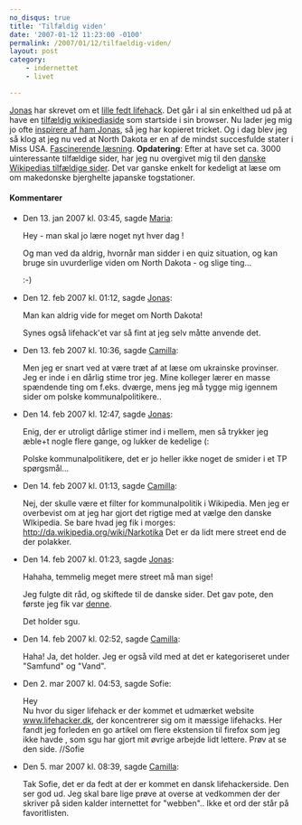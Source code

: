 ```yaml
---
no_disqus: true
title: 'Tilfældig viden'
date: '2007-01-12 11:23:00 -0100'
permalink: /2007/01/12/tilfaeldig-viden/
layout: post
category:
    - indernettet
    - livet

---
```

[Jonas](http://blog.verture.net/) har skrevet om et [lille fedt lifehack](http://blog.verture.net/070107/bliv_klogere_helt_tilfaeldigt_med_wikipedia). Det går i al sin enkelthed ud på at have en [tilfældig wikipediaside](http://en.wikipedia.org/wiki/Special:Random) som startside i sin browser. Nu lader jeg mig jo ofte [inspirere af ham Jonas](https://xoc.dk/2005/01/10/Hvad-Jonas-goer/), så jeg har kopieret tricket. Og i dag blev jeg så klog at jeg nu ved at North Dakota er en af de mindst succesfulde stater i Miss USA. [Fascinerende læsning](http://en.wikipedia.org/wiki/Miss_North_Dakota_USA). **Opdatering**: Efter at have set ca. 3000 uinteressante tilfældige sider, har jeg nu overgivet mig til den [danske Wikipedias tilfældige sider](http://da.wikipedia.org/wiki/Speciel:Random). Det var ganske enkelt for kedeligt at læse om om makedonske bjerghelte japanske togstationer.
<div class="vintage-comments">
<h4>Kommentarer </h4>
<ul class="vintage-comments-list"><li>
<p class="comment-meta">Den <time datetime="2007-01-13T15:45:29+01:00">13. jan 2007 kl.  03:45</time>, sagde <a href="http://ma.ria.dk/">Maria</a>:</p>
<p>Hey - man skal jo lære noget nyt hver dag !</p>
<p>Og man ved da aldrig, hvornår man sidder i en quiz situation, og kan bruge sin uvurderlige viden om North Dakota - og slige ting...</p>
<p>:-)</p>
</li>

<li>
<p class="comment-meta">Den <time datetime="2007-02-12T13:12:40+01:00">12. feb 2007 kl.  01:12</time>, sagde <a href="http://blog.verture.net/">Jonas</a>:</p>
<p>Man kan aldrig vide for meget om North Dakota!</p>
<p>Synes også lifehack'et var så fint at jeg selv måtte anvende det.</p>
</li>

<li>
<p class="comment-meta">Den <time datetime="2007-02-13T10:36:39+01:00">13. feb 2007 kl.  10:36</time>, sagde <a href="https://xoc.dk">Camilla</a>:</p>
<p>Men jeg er snart ved at være træt af at læse om ukrainske provinser. Jeg er inde i en dårlig stime tror jeg. Mine kolleger lærer en masse spændende ting om f.eks. dværge, mens jeg må tygge mig igennem sider om polske kommunalpolitikere..</p>
</li>

<li>
<p class="comment-meta">Den <time datetime="2007-02-14T12:47:06+01:00">14. feb 2007 kl.  12:47</time>, sagde <a href="http://blog.verture.net/">Jonas</a>:</p>
<p>Enig, der er utroligt dårlige stimer ind i mellem, men så trykker jeg æble+t nogle flere gange, og lukker de kedelige (:</p>
<p>Polske kommunalpolitikere, det er jo heller ikke noget de smider i et TP spørgsmål...</p>
</li>

<li>
<p class="comment-meta">Den <time datetime="2007-02-14T13:13:25+01:00">14. feb 2007 kl.  01:13</time>, sagde <a href="https://xoc.dk">Camilla</a>:</p>
<p>Nej, der skulle være et filter for kommunalpolitik i Wikipedia. Men jeg er overbevist om at jeg har gjort det rigtige med at vælge den danske WIkipedia. Se bare hvad jeg fik i morges: <a href="http://da.wikipedia.org/wiki/Narkotika">http://da.wikipedia.org/wiki/Narkotika</a> Det er da lidt mere street end de der polakker.</p>
</li>

<li>
<p class="comment-meta">Den <time datetime="2007-02-14T13:23:46+01:00">14. feb 2007 kl.  01:23</time>, sagde <a href="http://blog.verture.net/">Jonas</a>:</p>
<p>Hahaha, temmelig meget mere street må man sige!</p>
<p>Jeg fulgte dit råd, og skiftede til de danske sider. Det gav pote, den første jeg fik var <a href="http://da.wikipedia.org/wiki/Buksevand" rel="nofollow">denne</a>.</p>
<p>Det holder sgu.</p>
</li>

<li>
<p class="comment-meta">Den <time datetime="2007-02-14T14:52:30+01:00">14. feb 2007 kl.  02:52</time>, sagde <a href="https://xoc.dk">Camilla</a>:</p>
<p>Haha! Ja, det holder. Jeg er også vild med at det er kategoriseret under "Samfund" og "Vand".</p>
</li>

<li>
<p class="comment-meta">Den <time datetime="2007-03-02T16:53:23+01:00">2. mar 2007 kl.  04:53</time>, sagde Sofie:</p>
<p>Hey<br />
Nu hvor du siger lifehack er der kommet et udmærket website <a href="http://www.lifehacker.dk">www.lifehacker.dk</a>, der koncentrerer sig om it mæssige lifehacks. Her fandt jeg forleden en go artikel om flere ekstension til firefox som jeg ikke havde , som sgu har gjort mit øvrige arbejde lidt lettere. Prøv at se den side.
//Sofie</p>
</li>

<li>
<p class="comment-meta">Den <time datetime="2007-03-05T08:39:59+01:00">5. mar 2007 kl.  08:39</time>, sagde <a href="https://xoc.dk">Camilla</a>:</p>
<p>Tak Sofie, det er da fedt at der er kommet en dansk lifehackerside. Den ser god ud. Jeg skal bare lige prøve at overse at vedkommen der der skriver på siden kalder internettet for "webben".. Ikke et ord der står på favoritlisten.</p>
</li>
</ul>
</div>
